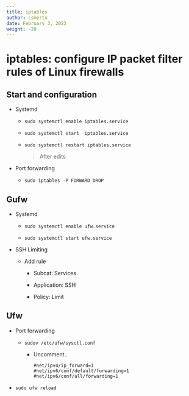 ```yaml
---
title: iptables
author: csmertx
date: February 3, 2023
weight: -20
---
```


# iptables: configure IP packet filter rules of Linux firewalls

## Start and configuration

- Systemd

    - ```sudo systemctl enable iptables.service```

    - ```sudo systemctl start  iptables.service```

    - ```sudo systemctl restart iptables.service```
    
        > After edits

- Port forwarding

    - ```sudo iptables -P FORWARD DROP```

## Gufw

- Systemd

    - ```sudo systemctl enable ufw.service```

    - ```sudo systemctl start ufw.service```

- SSH Limiting

    - Add rule

        - Subcat: Services

        - Application: SSH

        - Policy: Limit

## Ufw

- Port forwarding

    - ```sudov /etc/ufw/sysctl.conf```

        - Uncomment..

            ```
            #net/ipv4/ip_forward=1
            #net/ipv6/conf/default/forwarding=1
            #net/ipv6/conf/all/forwarding=1
            ```

- ```sudo ufw reload```
